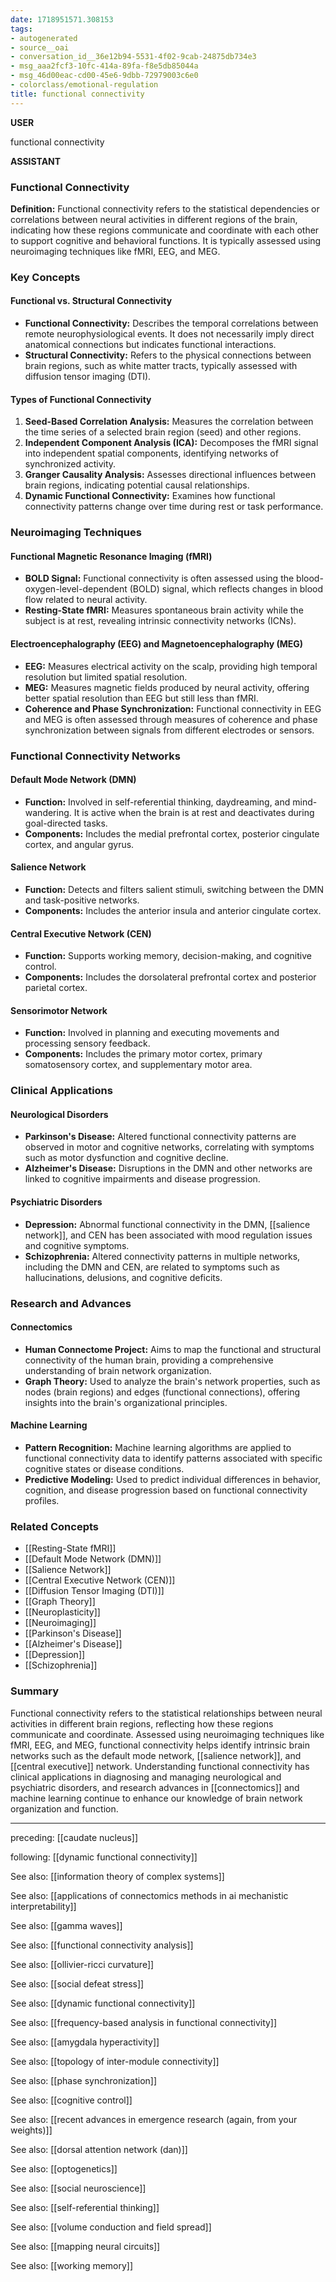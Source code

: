 ```yaml
---
date: 1718951571.308153
tags:
- autogenerated
- source__oai
- conversation_id__36e12b94-5531-4f02-9cab-24875db734e3
- msg_aaa2fcf3-10fc-414a-89fa-f8e5db85044a
- msg_46d00eac-cd00-45e6-9dbb-72979003c6e0
- colorclass/emotional-regulation
title: functional connectivity
---
```


**USER**

functional connectivity


**ASSISTANT**

### Functional Connectivity

**Definition:** Functional connectivity refers to the statistical dependencies or correlations between neural activities in different regions of the brain, indicating how these regions communicate and coordinate with each other to support cognitive and behavioral functions. It is typically assessed using neuroimaging techniques like fMRI, EEG, and MEG.

### Key Concepts

#### Functional vs. Structural Connectivity

- **Functional Connectivity:** Describes the temporal correlations between remote neurophysiological events. It does not necessarily imply direct anatomical connections but indicates functional interactions.
- **Structural Connectivity:** Refers to the physical connections between brain regions, such as white matter tracts, typically assessed with diffusion tensor imaging (DTI).

#### Types of Functional Connectivity

1. **Seed-Based Correlation Analysis:** Measures the correlation between the time series of a selected brain region (seed) and other regions.
2. **Independent Component Analysis (ICA):** Decomposes the fMRI signal into independent spatial components, identifying networks of synchronized activity.
3. **Granger Causality Analysis:** Assesses directional influences between brain regions, indicating potential causal relationships.
4. **Dynamic Functional Connectivity:** Examines how functional connectivity patterns change over time during rest or task performance.

### Neuroimaging Techniques

#### Functional Magnetic Resonance Imaging (fMRI)

- **BOLD Signal:** Functional connectivity is often assessed using the blood-oxygen-level-dependent (BOLD) signal, which reflects changes in blood flow related to neural activity.
- **Resting-State fMRI:** Measures spontaneous brain activity while the subject is at rest, revealing intrinsic connectivity networks (ICNs).

#### Electroencephalography (EEG) and Magnetoencephalography (MEG)

- **EEG:** Measures electrical activity on the scalp, providing high temporal resolution but limited spatial resolution.
- **MEG:** Measures magnetic fields produced by neural activity, offering better spatial resolution than EEG but still less than fMRI.
- **Coherence and Phase Synchronization:** Functional connectivity in EEG and MEG is often assessed through measures of coherence and phase synchronization between signals from different electrodes or sensors.

### Functional Connectivity Networks

#### Default Mode Network (DMN)

- **Function:** Involved in self-referential thinking, daydreaming, and mind-wandering. It is active when the brain is at rest and deactivates during goal-directed tasks.
- **Components:** Includes the medial prefrontal cortex, posterior cingulate cortex, and angular gyrus.

#### Salience Network

- **Function:** Detects and filters salient stimuli, switching between the DMN and task-positive networks.
- **Components:** Includes the anterior insula and anterior cingulate cortex.

#### Central Executive Network (CEN)

- **Function:** Supports working memory, decision-making, and cognitive control.
- **Components:** Includes the dorsolateral prefrontal cortex and posterior parietal cortex.

#### Sensorimotor Network

- **Function:** Involved in planning and executing movements and processing sensory feedback.
- **Components:** Includes the primary motor cortex, primary somatosensory cortex, and supplementary motor area.

### Clinical Applications

#### Neurological Disorders

- **Parkinson's Disease:** Altered functional connectivity patterns are observed in motor and cognitive networks, correlating with symptoms such as motor dysfunction and cognitive decline.
- **Alzheimer's Disease:** Disruptions in the DMN and other networks are linked to cognitive impairments and disease progression.

#### Psychiatric Disorders

- **Depression:** Abnormal functional connectivity in the DMN, [[salience network]], and CEN has been associated with mood regulation issues and cognitive symptoms.
- **Schizophrenia:** Altered connectivity patterns in multiple networks, including the DMN and CEN, are related to symptoms such as hallucinations, delusions, and cognitive deficits.

### Research and Advances

#### Connectomics

- **Human Connectome Project:** Aims to map the functional and structural connectivity of the human brain, providing a comprehensive understanding of brain network organization.
- **Graph Theory:** Used to analyze the brain's network properties, such as nodes (brain regions) and edges (functional connections), offering insights into the brain's organizational principles.

#### Machine Learning

- **Pattern Recognition:** Machine learning algorithms are applied to functional connectivity data to identify patterns associated with specific cognitive states or disease conditions.
- **Predictive Modeling:** Used to predict individual differences in behavior, cognition, and disease progression based on functional connectivity profiles.

### Related Concepts

- [[Resting-State fMRI]]
- [[Default Mode Network (DMN)]]
- [[Salience Network]]
- [[Central Executive Network (CEN)]]
- [[Diffusion Tensor Imaging (DTI)]]
- [[Graph Theory]]
- [[Neuroplasticity]]
- [[Neuroimaging]]
- [[Parkinson's Disease]]
- [[Alzheimer's Disease]]
- [[Depression]]
- [[Schizophrenia]]

### Summary

Functional connectivity refers to the statistical relationships between neural activities in different brain regions, reflecting how these regions communicate and coordinate. Assessed using neuroimaging techniques like fMRI, EEG, and MEG, functional connectivity helps identify intrinsic brain networks such as the default mode network, [[salience network]], and [[central executive]] network. Understanding functional connectivity has clinical applications in diagnosing and managing neurological and psychiatric disorders, and research advances in [[connectomics]] and machine learning continue to enhance our knowledge of brain network organization and function.


---

preceding: [[caudate nucleus]]  


following: [[dynamic functional connectivity]]

See also: [[information theory of complex systems]]


See also: [[applications of connectomics methods in ai mechanistic interpretability]]


See also: [[gamma waves]]


See also: [[functional connectivity analysis]]


See also: [[ollivier-ricci curvature]]


See also: [[social defeat stress]]


See also: [[dynamic functional connectivity]]


See also: [[frequency-based analysis in functional connectivity]]


See also: [[amygdala hyperactivity]]


See also: [[topology of inter-module connectivity]]


See also: [[phase synchronization]]


See also: [[cognitive control]]


See also: [[recent advances in emergence research (again, from your weights)]]


See also: [[dorsal attention network (dan)]]


See also: [[optogenetics]]


See also: [[social neuroscience]]


See also: [[self-referential thinking]]


See also: [[volume conduction and field spread]]


See also: [[mapping neural circuits]]


See also: [[working memory]]